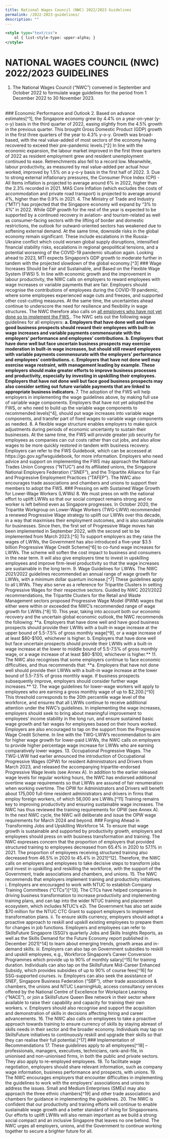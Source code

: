 ```yaml
---
title: National Wages Council (NWC) 2022/2023 Guidelines
permalink: /2022-2023-guidelines/
description: ""
---
```

```xml
<style type="text/css">
    ol { list-style-type: upper-alpha; }
</style>
```
# NATIONAL WAGES COUNCIL (NWC) 2022/2023 GUIDELINES
1.	The National Wages Council (“NWC”) convened in September and October 2022 to formulate wage guidelines for the period from 1 December 2022 to 30 November 2023.
<br>
### Economic Performance and Outlook
2.	Based on advance estimates[^1], the Singapore economy grew by 4.4% on a year-on-year (y-o-y) basis in the third quarter of 2022, easing slightly from the 4.5% growth in the previous quarter. This brought Gross Domestic Product (GDP) growth in the first three quarters of the year to 4.3% y-o-y. Growth was broad-based, with the real value-added of most sectors of the economy having recovered to exceed their pre-pandemic levels.[^2] In line with the economic expansion, the labour market improved in the first three quarters of 2022 as resident employment grew and resident unemployment continued to ease. Retrenchments also fell to a record low. Meanwhile, labour productivity, as measured by real value-added per actual hour worked, improved by 1.5% on a y-o-y basis in the first half of 2022.
3.	Due to strong external inflationary pressures, the Consumer Price Index (CPI) - All Items inflation is projected to average around 6% in 2022, higher than the 2.3% recorded in 2021. MAS Core Inflation (which excludes the costs of accommodation and private road transport) is projected to average around 4%, higher than the 0.9% in 2021.
4.	The Ministry of Trade and Industry (“MTI”) has projected that the Singapore economy will expand by “3% to 4%” in 2022. While GDP growth for the rest of the year is expected to be supported by a continued recovery in aviation- and tourism-related as well as consumer-facing sectors with the lifting of border and domestic restrictions, the outlook for outward-oriented sectors has weakened due to softening external demand. At the same time, downside risks in the global economy remain significant. These include escalations in the Russia-Ukraine conflict which could worsen global supply disruptions, intensified financial stability risks, escalations in regional geopolitical tensions, and a potential worsening of the COVID-19 pandemic situation again. Looking ahead to 2023, MTI expects Singapore’s GDP growth to moderate further in tandem with the projected slowdown of the global economy.[^3]
### Wage Increases Should be Fair and Sustainable, and Based on the Flexible Wage System (FWS)
5.	In line with economic growth and the improvement in labour productivity, the NWC calls on employers to reward employees with wage increases or variable payments that are fair. Employers should recognise the contributions of employees during the COVID-19 pandemic, where some employees experienced wage cuts and freezes, and supported other cost-cutting measures. At the same time, the uncertainties ahead continue to underscore the need for resilience and flexibility in wage structures. The NWC therefore also calls on <u> all employers who have not yet done so to implement the FWS </u>. The NWC sets out the following wage guidelines for all employers:
<b>
    a. Employers that have done well and have good business prospects should reward their employees with built-in wage increases and variable payments commensurate with the employers’ performance and employees’ contributions.
    b. Employers that have done well but face uncertain business prospects may exercise moderation in built-in wage increases, but should still reward employees with variable payments commensurate with the employers’ performance and employees’ contributions.
    c. Employers that have not done well may exercise wage restraint, with management leading by example. These employers should make greater efforts to improve business processes and productivity, especially by investing in upskilling their employees. Employers that have not done well but face good business prospects may also consider setting out future variable payments that are linked to appropriate business indicators.
</b>
7.	The adoption of the FWS will help employers in implementing the wage guidelines above, by making full use of variable wage components. Employers that have not yet adopted the FWS, or who need to build up the variable wage components to recommended levels[^4], should put wage increases into variable wage components, and transfer part of fixed wages to variable wage components as needed.
8.	A flexible wage structure enables employers to make quick adjustments during periods of economic uncertainty to sustain their businesses. At the same time, the FWS will provide greater job security for employees as companies can cut costs rather than cut jobs, and also allow wages to be more quickly restored in tandem with business recovery. Employers can refer to the FWS Guidebook, which can be accessed at https://go.gov.sg/fwsguidebook, for more information. Employers who need advice and support on implementing the FWS may approach the National Trades Union Congress (“NTUC”) and its affiliated unions, the Singapore National Employers Federation (“SNEF”), and the Tripartite Alliance for Fair and Progressive Employment Practices (“TAFEP”). The NWC also encourages trade associations and chambers and unions to support their members to adopt the FWS.
### Pressing on with Sustained Wage Growth for Lower-Wage Workers (LWWs)
8.	We must press on with the national effort to uplift LWWs so that our social compact remains strong and no worker is left behind even as Singapore progresses. In October 2020, the Tripartite Workgroup on Lower-Wage Workers (TWG-LWW) recommended a renewed Progressive Wage strategy to uplift our LWWs over this decade, in a way that maximises their employment outcomes, and is also sustainable for businesses. Since then, the first set of Progressive Wage moves has been implemented in September 2022, with the second set to be implemented from March 2023.[^5] To support employers as they raise the wages of LWWs, the Government has also introduced a five-year $3.5 billion Progressive Wage Credit Scheme[^6] to co-fund wage increases for LWWs. The scheme will soften the cost impact to business and consumers in the near term. It will also give employers time to invest in upskilling employees and improve firm-level productivity so that the wage increases are sustainable in the long term.
9.	Wage Guidelines for LWWs. The NWC 2021/2022 guidelines recommended an annual range of wage growth for LWWs, with a minimum dollar quantum increase.[^7] These guidelines apply to all LWWs. They also serve as a reference for Tripartite Clusters in setting Progressive Wages for their respective sectors. Guided by NWC 2021/2022 recommendations, the Tripartite Clusters for the Retail and Waste Management sectors proposed Progressive Wage Model (PWM) wages that either were within or exceeded the NWC’s recommended range of wage growth for LWWs.[^8]
10.	This year, taking into account both our economic recovery and the uncertain global economic outlook, the NWC recommends the following:
	**a.	Employers that have done well and have good business prospects should provide their LWWs with a built-in wage increase at the upper bound of 5.5-7.5% of gross monthly wage[^9], or a wage increase of at least $80-$100, whichever is higher.
	b.	Employers that have done well but face uncertain prospects should provide their LWWs with a built-in wage increase at the lower to middle bound of 5.5-7.5% of gross monthly wage, or a wage increase of at least $80-$100, whichever is higher.**
11.	The NWC also recognises that some employers continue to face economic difficulties, and thus recommends that:
	**a.	Employers that have not done well should provide their LWWs with a built-in wage increase at the lower bound of 5.5-7.5% of gross monthly wage. If business prospects subsequently improve, employers should consider further wage increases.**
12.	The wage guidelines for lower-wage workers will apply to employees who are earning a gross monthly wage of up to $2,200.[^10] This threshold corresponds to the 20th percentile wage level of the workforce, and ensures that all LWWs continue to receive additional attention under the NWC’s guidelines. In implementing the wage increases, employers should seek to bring about meaningful improvement to employees’ income stability in the long run, and ensure sustained basic wage growth and fair wages for employees based on their hours worked. Employers are also encouraged to tap on the support from the Progressive Wage Credit Scheme. In line with the TWG-LWW’s recommendation to aim for higher wage growth for lower-paid LWWs, the NWC calls on employers to provide higher percentage wage increase for LWWs who are earning comparatively lower wages.
13.	Occupational Progressive Wages. The TWG-LWW had earlier announced the introduction of Occupational Progressive Wages (OPW) for resident Administrators and Drivers from March 2023, and released the accompanying tripartite-endorsed Progressive Wage levels (see Annex A). In addition to the earlier released wage levels for regular working hours, the NWC has endorsed additional overtime wage requirements so that LWWs are assured of fair renumeration when working overtime. The OPW for Administrators and Drivers will benefit about 175,000 full-time resident administrators and drivers in firms that employ foreign workers, of which 56,000 are LWWs.[^11] Training remains key to improving productivity and ensuring sustainable wage increases. The NWC has thus reviewed the training requirements for OPW (see Annex A). In the next NWC cycle, the NWC will deliberate and issue the OPW wage requirements for March 2024 and beyond.
### Forging Ahead in Transforming Jobs and Upskilling Workforce
14.	To ensure that wage growth is sustainable and supported by productivity growth, employers and employees should press on with business transformation and training. The NWC expresses concern that the proportion of employers that provided structured training to employees decreased from 65.4% in 2020 to 57.1% in 2021. The proportion of employees receiving structured training also decreased from 46.5% in 2020 to 45.4% in 2021[^12]. Therefore, the NWC calls on employers and employees to take decisive steps to transform jobs and invest in upskilling and reskilling the workforce, with the support of the Government, trade associations and chambers, and unions.
15.	The NWC recommends that employers implement training and productivity initiatives.
	i.	Employers are encouraged to work with NTUC to establish Company Training Committees (“CTCs”)[^13]. The CTCs have helped companies in driving business transformation to increase productivity and implementing training plans, and can tap into the wider NTUC training and placement ecosystem, which includes NTUC’s e2i. The Government has also set aside $70 million for the NTUC CTC Grant to support employers to implement transformation plans.
	ii.	To ensure skills currency, employers should adopt a proactive approach to reskill and upskill existing employees to prepare them for changes in job functions. Employers and employees can refer to SkillsFuture Singapore (SSG)’s quarterly Jobs and Skills Insights Reports, as well as the Skills Demand for the Future Economy report published in December 2021[^14] to learn about emerging trends, growth areas and in-demand skills.
	iii.	Employers can also tap on Government subsidies to reskill and upskill employees, e.g., Workforce Singapore’s Career Conversion Programmes which provide up to 90% of monthly salary[^15] for training duration. Individuals can also tap on the SkillsFuture Mid-Career Enhanced Subsidy, which provides subsidies of up to 90% of course fees[^16] for SSG-supported courses.
	iv.	Employers can also seek the assistance of SNEF, Singapore Business Federation (“SBF”), other trade associations & chambers, the unions and NTUC LearningHub, access consultancy services offered by the National Centre of Excellence for Workplace Learning (“NACE”), or join a SkillsFuture Queen Bee network in their sector where available to raise their capability and capacity for training their own workers.
	v.	Employers should also recognise and support the acquisition and demonstration of skills in decisions affecting hiring and career advancements.
16.	The NWC also calls on employees to take a proactive approach towards training to ensure currency of skills by staying abreast of skills needs in their sector and the broader economy. Individuals may tap on SkillsFuture initiatives to continuously reskill and upgrade their skills so that they can realise their full potential.[^17]
### Implementation of Recommendations
17.	These guidelines apply to all employees[^18] – professionals, managers, executives, technicians, rank-and-file, in unionised and non-unionised firms, in both the public and private sectors. They also apply to re-employed employees.
18.	To facilitate wage negotiation, employers should share relevant information, such as company wage information, business performance and prospects, with unions.
19.	The NWC encourages employers that encounter difficulties in implementing the guidelines to work with the employers’ associations and unions to address the issues. Small and Medium Enterprises (SMEs) may also approach the three ethnic chambers[^19] and other trade associations and chambers for guidance in implementing the guidelines.
20.	The NWC is confident that our productivity and training efforts will continue to enable sustainable wage growth and a better standard of living for Singaporeans. Our efforts to uplift LWWs will also remain important as we build a strong social compact and an inclusive Singapore that leaves no one behind. The NWC urges all employers, unions, and the Government to continue working together to secure a brighter future for all.

[^1]: The advance GDP estimates for the third quarter of 2022 are computed largely from data in the first two months of the quarter (i.e., July and August 2022). They are subject to revision when more comprehensive data become available.
[^2]: Exceptions include the construction, retail trade, transportation & storage, accommodation, food & beverage services, and administration & support services sectors. These sectors’ real value-added remained below their pre-COVID (i.e., third quarter of 2019) levels in the third quarter of 2022.
[^3]: MTI will announce Singapore’s 2023 GDP growth forecast in November 2022.
[^4]: The variable components should comprise 30% of the basic wage package on an annual basis (10% for the Monthly Variable Component and 20% for the Annual Variable Component, inclusive of the Annual Wage Supplement) for rank-and-file employees, 40% for middle management and 50% for senior management.
[^5]: The first set of Progressive Wage moves consists of the new Local Qualifying Salary requirement, the Retail Progressive Wage Model (PWM) and the extension of the PWM to in-house cleaners, security officers, and landscape workers. The second set of moves consists of the Food Services PWM and the Occupational Progressive Wage for Administrators and Drivers. In addition, the Waste Management PWM will be implemented in July 2023.
[^6]: For 2022, the scheme will co-fund wage increases for resident LWWs by up to 75%. The average gross monthly wage increase must be at least $100 to be eligible for the co-funding.
[^7]: The minimum dollar quantum increase ensures that the lowest-paid LWWs receive a meaningful increment.
[^8]: The range of wage growth for LWWs recommended in the NWC 2021/2022 guidelines was 4.5%-7.5%. The Tripartite Clusters for Retail and Waste Management endorsed wage increases for PWM employees of 8.4%-8.5% p.a. and 6.4%-8.1% p.a. respectively.
[^9]: The gross monthly wage includes the basic monthly wage (comprising the monthly fixed component and the monthly variable component), and gross wage components such as allowances (including travel, food, housing), productivity incentive payments, and overtime payments, but excludes Annual Wage Supplement and bonuses (which are usually paid on an annual basis). Gross monthly wage includes employee CPF contribution, but excludes employer CPF contributions.
[^10]: For part-time employees, the NWC’s recommendation on the percentage range of wage growth for LWWs, but not the minimum dollar quantum, will apply.
[^11]: Refers to full-time resident employees earning a gross monthly income from work (excluding employer CPF) up to and including the 20th percentile income level of full-time employed residents (excluding employer CPF), which was $2,200 in June 2021. Source: Comprehensive Labour Force Survey and Administrative Records, Manpower Research and Statistics Department, MOM.
[^12]: Data on training incidence pertain to private sector establishments each with at least 25 employees. Source: Employer Supported Training Survey, Manpower Research & Statistics Department, MOM.
[^13]: Launched in 2019, CTCs help employees attain better work prospects by putting in place a systemic process for employers to develop forward-looking workforce plans aligned to their organisational strategies. CTCs also serve as a platform to bring together relevant stakeholders and resources to facilitate the implementation of these workforce plans. There are over 1000 CTCs to-date.
[^14]: https://www.skillsfuture.gov.sg/-/media/Skills-Report-2021/Skills-Report-Documents-FINAL/SSG-Skills_Demand_for_the_Future_Economy_2021.pdf
[^15]: Funding caps may apply.
[^16]: Funding caps may apply.
[^17]: Details on SSG’s initiatives can be found at: www.skillsfuture.gov.sg/ProgrammesForYou.
[^18]: This includes full-time and part-time employees.
[^19]: The ethnic chambers are the Singapore Chinese Chamber of Commerce and Industry, Singapore Malay Chamber of Commerce and Industry, and Singapore Indian Chamber of Commerce and Industry.
